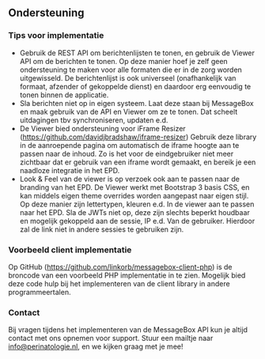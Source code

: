 ## Ondersteuning
### Tips voor implementatie

* Gebruik de REST API om berichtenlijsten te tonen, en gebruik de Viewer API om de berichten te tonen. Op deze manier hoef je zelf geen ondersteuning te maken voor alle formaten die er in de zorg worden uitgewisseld. De berichtenlijst is ook universeel (onafhankelijk van formaat, afzender of gekoppelde dienst) en daardoor erg eenvoudig te tonen binnen de applicatie.
* Sla berichten niet op in eigen systeem. Laat deze staan bij MessageBox en maak gebruik van de API en Viewer om ze te tonen. Dat scheelt uitdagingen tbv synchroniseren, updaten e.d.
* De Viewer bied ondersteuning voor iFrame Resizer (https://github.com/davidjbradshaw/iframe-resizer) Gebruik deze library in de aanroepende pagina om automatisch de iframe hoogte aan te passen naar de inhoud. Zo is het voor de eindgebruiker niet meer zichtbaar dat er gebruik van een iframe wordt gemaakt, en bereik je een naadloze integratie in het EPD.
* Look & Feel van de viewer is op verzoek ook aan te passen naar de branding van het EPD. De Viewer werkt met Bootstrap 3 basis CSS, en kan middels eigen theme overrides worden aangepast naar eigen stijl. Op deze manier zijn lettertypen, kleuren e.d. In de viewer aan te passen naar het EPD.
Sla de JWTs niet op, deze zijn slechts beperkt houdbaar en mogelijk gekoppeld aan de sessie, IP e.d. Van de gebruiker. Hierdoor zal de link niet in andere sessies te gebruiken zijn.

### Voorbeeld client implementatie
Op GitHub (https://github.com/linkorb/messagebox-client-php) is de broncode van een voorbeeld PHP implementatie in te zien. Mogelijk bied deze code hulp bij het implementeren van de client library in andere programmeertalen.

### Contact
Bij vragen tijdens het implementeren van de MessageBox API kun je altijd contact met ons opnemen voor support. Stuur een mailtje naar info@perinatologie.nl, en we kijken graag met je mee!
